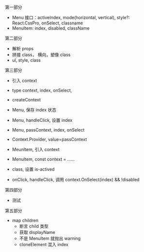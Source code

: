 第一部分

- Menu 接口：activeIndex, mode(horizontal, vertical),
  style?: React.CssPro,
  onSelect, classname
- MenuItem: index, disabled, className

第二部分

- 解析 props
- 拼接 class， 横向，塑像 class
- ul, style, class

第三部分

- 引入 context
- type context, index, onSelect,
- createContext
- Menu, 保存 index 状态
- Menu, handleClick, 设置 index
- Menu, passContext, index, onSelect
- Context.Provider, value=passContext

- MeunItem, 引入 context
- MenuItem, const context = ......
- class, 设置 is-actived
- onClick, handleClick, 调用 context.OnSelect(index) && !disabled

第四部分

- 测试

第五部分

- map children
  - 断言 child 类型
  - 获取 displayName
  - 不是 MenuItem 就抛出 warning
  - cloneElement 混入 index
